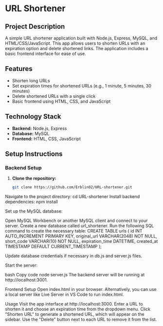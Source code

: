 # URL Shortener

## Project Description
A simple URL shortener application built with Node.js, Express, MySQL, and HTML/CSS/JavaScript. This app allows users to shorten URLs with an expiration option and delete shortened links. The application includes a basic frontend interface for ease of use.

## Features
- Shorten long URLs
- Set expiration times for shortened URLs (e.g., 1 minute, 5 minutes, 30 minutes)
- Delete shortened URLs with a single click
- Basic frontend using HTML, CSS, and JavaScript

## Technology Stack
- **Backend:** Node.js, Express
- **Database:** MySQL
- **Frontend:** HTML, CSS, JavaScript

## Setup Instructions

### Backend Setup
1. **Clone the repository:**
   ```bash
   git clone https://github.com/Erblin02/URL-shortener.git
Navigate to the project directory:
cd URL-shortener
Install backend dependencies:
npm install

Set up the MySQL database:

Open MySQL Workbench or another MySQL client and connect to your server.
Create a new database called url_shortener.
Run the following SQL command to create the necessary table:
CREATE TABLE urls (
  id INT AUTO_INCREMENT PRIMARY KEY,
  original_url VARCHAR(2048) NOT NULL,
  short_code VARCHAR(10) NOT NULL,
  expiration_time DATETIME,
  created_at TIMESTAMP DEFAULT CURRENT_TIMESTAMP
);

Update database credentials if necessary in db.js and server.js files.

Start the server:

bash
Copy code
node server.js
The backend server will be running at http://localhost:3001.

Frontend Setup
Open index.html in your browser.
Alternatively, you can use a local server like Live Server in VS Code to run index.html.

Usage
Visit the app interface at http://localhost:3000.
Enter a URL to shorten it and choose an expiration time from the dropdown menu.
Click "Shorten URL" to generate a shortened URL, which will appear on the sidebar.
Use the "Delete" button next to each URL to remove it from the list.
